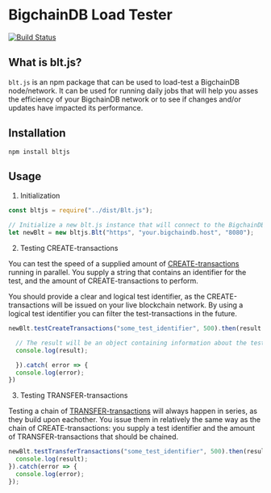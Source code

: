# **B**igchainDB **L**oad **T**ester

[![Build Status](https://travis-ci.org/artus/bltjs.svg?branch=master)](https://travis-ci.org/artus/bltjs)

## What is blt.js?

`blt.js` is an npm package that can be used to load-test a BigchainDB node/network. It can be used for running daily jobs that will help you asses the efficiency of your BigchainDB network or to see if changes and/or updates have impacted its performance.

## Installation

```shell
npm install bltjs
```

## Usage

1. Initialization

```javascript
const bltjs = require("../dist/Blt.js");

// Initialize a new blt.js instance that will connect to the BigchainDB node on https://your.bigchaindb.host:8080
let newBlt = new bltjs.Blt("https", "your.bigchaindb.host", "8080");
```

2. Testing CREATE-transactions

You can test the speed of a supplied amount of [CREATE-transactions](http://docs.bigchaindb.com/en/latest/transaction-concepts.html#create-transactions) running in parallel. You supply a string that contains an identifier for the test, and the amount of CREATE-transactions to perform.

You should provide a clear and logical test identifier, as the CREATE-transactions will be issued on your live blockchain network. By using a logical test identifier you can filter the test-transactions in the future.

```javascript
newBlt.testCreateTransactions("some_test_identifier", 500).then(result => {

  // The result will be an object containing information about the test.
  console.log(result);

  }).catch( error => {
  console.log(error);
})
```

3. Testing TRANSFER-transactions

Testing a chain of [TRANSFER-transactions](http://docs.bigchaindb.com/en/latest/transaction-concepts.html#transfer-transactions) will always happen in series, as they build upon eachother. You issue them in relatively the same way as the chain of CREATE-transactions: you supply a test identifier and the amount of TRANSFER-transactions that should be chained.

```javascript
newBlt.testTransferTransactions("some_test_identifier", 500).then(result => {
  console.log(result);
}).catch(error => {
  console.log(error);
});
```